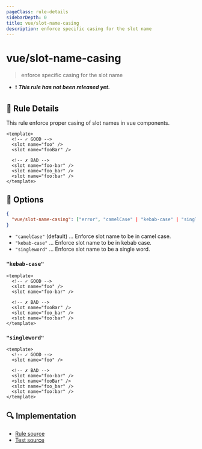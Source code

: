 ```yaml
---
pageClass: rule-details
sidebarDepth: 0
title: vue/slot-name-casing
description: enforce specific casing for the slot name
---
```


# vue/slot-name-casing

> enforce specific casing for the slot name

- :exclamation: <badge text="This rule has not been released yet." vertical="middle" type="error"> _**This rule has not been released yet.**_ </badge>

## :book: Rule Details

This rule enforce proper casing of slot names in vue components.

<eslint-code-block :rules="{'vue/slot-name-casing': ['error']}">

```vue
<template>
  <!-- ✓ GOOD -->
  <slot name="foo" />
  <slot name="fooBar" />

  <!-- ✗ BAD -->
  <slot name="foo-bar" />
  <slot name="foo_bar" />
  <slot name="foo:bar" />
</template>
```

</eslint-code-block>

## :wrench: Options

```json
{
  "vue/slot-name-casing": ["error", "camelCase" | "kebab-case" | "singleword"]
}
```

- `"camelCase"` (default) ... Enforce slot name to be in camel case.
- `"kebab-case"` ... Enforce slot name to be in kebab case.
- `"singleword"` ... Enforce slot name to be a single word.

### `"kebab-case"`

<eslint-code-block :rules="{'vue/prop-name-casing': ['error', 'kebab-case']}">

```vue
<template>
  <!-- ✓ GOOD -->
  <slot name="foo" />
  <slot name="foo-bar" />

  <!-- ✗ BAD -->
  <slot name="fooBar" />
  <slot name="foo_bar" />
  <slot name="foo:bar" />
</template>
```

</eslint-code-block>

### `"singleword"`

<eslint-code-block :rules="{'vue/prop-name-casing': ['error', 'singleword']}">

```vue
<template>
  <!-- ✓ GOOD -->
  <slot name="foo" />

  <!-- ✗ BAD -->
  <slot name="foo-bar" />
  <slot name="fooBar" />
  <slot name="foo_bar" />
  <slot name="foo:bar" />
</template>
```

</eslint-code-block>

## :mag: Implementation

- [Rule source](https://github.com/vuejs/eslint-plugin-vue/blob/master/lib/rules/slot-name-casing.js)
- [Test source](https://github.com/vuejs/eslint-plugin-vue/blob/master/tests/lib/rules/slot-name-casing.js)
